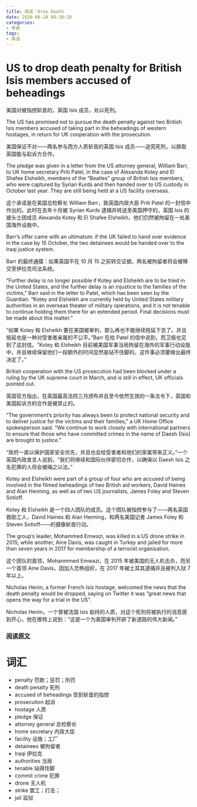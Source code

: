 ```yaml
---
title: 阅读：Drop Death
date: 2020-08-20 08:30:20
categories:
- 考研
tags:
- 英语
---
```


# US to drop death penalty for British Isis members accused of beheadings

美国对被指控斩首的，英国 Isis 成员，处以死刑。

The US has promised not to pursue the death penalty against two British Isis members accused of taking part in the beheadings of western hostages, in return for UK cooperation with the prosecution.

美国保证不对——两名参与西方人质斩首的英国 Isis 成员——追究死刑，以换取英国能与起诉方合作。

The pledge was given in a letter from the US attorney general, William Barr, to UK home secretary Priti Patel, in the case of Alexanda Kotey and El Shafee Elsheikh, members of the “Beatles” group of British Isis members, who were captured by Syrian Kurds and then handed over to US custody in October last year. They are still being held at a US facility overseas.

这个承诺是在美国总检察长 William Barr，致英国内政大臣 Priti Patel 的一封信中作出的。此时在去年十月被 Syrian Kurds 逮捕并转送至美国押守的，英国 Isis 的披头士团成员 Alexanda Kotey 和 El Shafee Elsheikh，他们仍然被拘留在一处美国海外设施中。

 <!-- more --> 

Barr’s offer came with an ultimatum: if the UK failed to hand over evidence in the case by 15 October, the two detainees would be handed over to the Iraqi justice system.

Barr 的最终通牒：如果英国不在 10 月 15 之前转交证据，两名被拘留者将会被移交至伊拉克司法系统。

“Further delay is no longer possible if Kotey and Elsheikh are to be tried in the United States, and the further delay is an injustice to the families of the victims,” Barr said in the letter to Patel, which has been seen by the Guardian. “Kotey and Elsheikh are currently held by United States military authorities in an overseas theater of military operations, and it is not tenable to continue holding them there for an extended period. Final decisions must be made about this matter.”

“如果 Kotey 和 Elsheikh 要在美国被审判，那么再也不能继续拖延下去了。并且拖延也是一种对受害者亲属的不公平。”Barr 在给 Patel 的信中说到，而卫报也见到了这封信。“Kotey 和 Elsheikh 目前被美国军事当局拘留在海外的军事行动设施中，并且继续保留他们一段额外的时间显然是站不住脚的。这件事必须要做出最终决定了。”

British cooperation with the US prosecution had been blocked under a ruling by the UK supreme court in March, and is still in effect, UK officials pointed out.

英国官方指出，在英国最高法院三月颁布并且至今依然生效的一条法令下，英国和美国起诉方的合作是被禁止的。

“The government’s priority has always been to protect national security and to deliver justice for the victims and their families,” a UK Home Office spokesperson said. “We continue to work closely with international partners to ensure that those who have committed crimes in the name of Daesh [Isis] are brought to justice.”

“政府一直以保护国家安全优先，并且也会给受害者和他们的家属带来正义。”一个英国内政发言人说到，“我们将继续和国际伙伴密切合作，以确保以 Daesh Isis 之名犯罪的人将会被绳之以法。”

Kotey and Elsheikh were part of a group of four who are accused of being involved in the filmed beheadings of two British aid workers, David Haines and Alan Henning, as well as of two US journalists, James Foley and Steven Sotloff.

Kotey 和 Elsheikh 是一个四人团队的成员。这个团队被指控参与了——两名英国救助工人，David Haines 和 Alan Henning，和两名美国记者 James Foley 和 Steven Sotloff——的摄像斩首行动。

The group’s leader, Mohammed Emwazi, was killed in a US drone strike in 2015, while another, Aine Davis, was caught in Turkey and jailed for more than seven years in 2017 for membership of a terrorist organisation.

这个团队的首领，Mohanmmed Emwazi，在 2015 年被美国的无人机击杀，而另一个首领 Aine Davis，因加入恐怖组织，在 2017 年被土耳其逮捕并且被判入狱 7 年以上。

Nicholas Henin, a former French Isis hostage, welcomed the news that the death penalty would be dropped, saying on Twitter it was “great news that opens the way for a trial in the US”.

Nicholas Henin，一个曾被法国 Isis 劫持的人质，对这个死刑将被执行的消息感到开心，他在推特上说到：“这是一个为美国审判开辟了新道路的伟大新闻。”

### [阅读原文](https://www.theguardian.com/world/2020/aug/19/us-to-drop-death-penalty-for-british-isis-members-accused-of-beheadings)

# 词汇

- penalty 罚款；惩罚；刑罚
- death penalty 死刑
- accused of beheadings 受到斩首的指控
- prosecution 起诉
- hostage 人质
- pledge 保证
- attorney general 总检察长
- home secretary 内政大臣
- facility 设施；工厂
- detainees 被拘留者
- Iraqi 伊拉克
- authorities 当局
- tenable 站得住脚
- commit crime 犯罪
- drone 无人机
- strike 罢工；打击；
- jail 监狱
